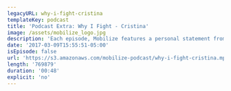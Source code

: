 ```yaml
---
legacyURL: why-i-fight-cristina
templateKey: podcast
title: 'Podcast Extra: Why I Fight - Cristina'
image: /assets/mobilize_logo.jpg
description: 'Each episode, Mobilize features a personal statement from someone who has decided to #RESIST. This is Cristina. We want to hear from you. Email us your statement about why you fight: mobilizehere@gmail.com'
date: '2017-03-09T15:55:51-05:00'
isEpisode: false
url: 'https://s3.amazonaws.com/mobilize-podcast/why-i-fight-cristina.mp3'
length: '769879'
duration: '00:48'
explicit: 'no'
---
```

